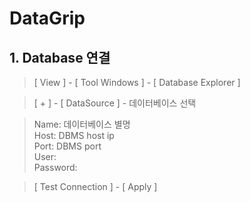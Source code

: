 # DataGrip

## 1. Database 연결

> [ View ] - [ Tool Windows ] - [ Database Explorer ]

> [ + ] - [ DataSource ] - 데이터베이스 선택

> Name: 데이터베이스 별명  
> Host: DBMS host ip  
> Port: DBMS port   
> User:   
> Password:

> [ Test Connection ] - [ Apply ]
